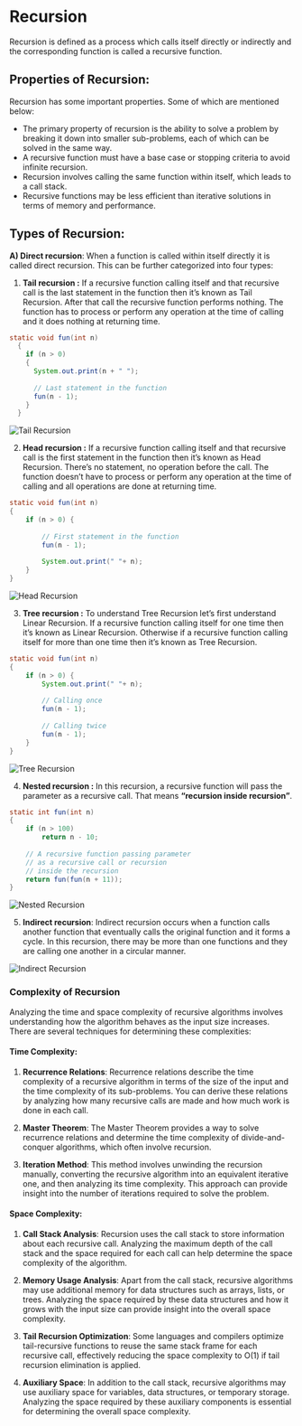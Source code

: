 # Recursion

Recursion is defined as a process which calls itself directly or indirectly and the corresponding function is called a recursive function.

## Properties of Recursion:

Recursion has some important properties. Some of which are mentioned below:

- The primary property of recursion is the ability to solve a problem by breaking it down into smaller sub-problems, each of which can be solved in the same way.
- A recursive function must have a base case or stopping criteria to avoid infinite recursion.
- Recursion involves calling the same function within itself, which leads to a call stack.
- Recursive functions may be less efficient than iterative solutions in terms of memory and performance.

## Types of Recursion:

**A) Direct recursion**: When a function is called within itself directly it is called direct recursion. This can be further categorized into four types:
  
1. **Tail recursion :** If a recursive function calling itself and that recursive call is the last statement in the function then it’s known as Tail Recursion. After that call the recursive function performs nothing. The function has to process or perform any operation at the time of calling and it does nothing at returning time.

```java
static void fun(int n) 
  { 
    if (n > 0)  
    { 
      System.out.print(n + " "); 
  
      // Last statement in the function 
      fun(n - 1); 
    } 
  } 
```
![Tail Recursion](https://media.geeksforgeeks.org/wp-content/uploads/20190621015455/tail1.jpg)

2. **Head recursion :** If a recursive function calling itself and that recursive call is the first statement in the function then it’s known as Head Recursion. There’s no statement, no operation before the call. The function doesn’t have to process or perform any operation at the time of calling and all operations are done at returning time.

```java
static void fun(int n) 
{ 
    if (n > 0) { 
  
        // First statement in the function 
        fun(n - 1); 
  
        System.out.print(" "+ n); 
    } 
} 
```

![Head Recursion](https://media.geeksforgeeks.org/wp-content/uploads/20190621015721/head3.jpg)

3. **Tree recursion :**  To understand Tree Recursion let’s first understand Linear Recursion. If a recursive function calling itself for one time then it’s known as Linear Recursion. Otherwise if a recursive function calling itself for more than one time then it’s known as Tree Recursion.

```java
static void fun(int n) 
{ 
    if (n > 0) { 
        System.out.print(" "+ n); 
  
        // Calling once 
        fun(n - 1); 
  
        // Calling twice 
        fun(n - 1); 
    } 
} 
```

![Tree Recursion](https://media.geeksforgeeks.org/wp-content/uploads/20190621015814/tree4.jpg)

4. **Nested recursion :** In this recursion, a recursive function will pass the parameter as a recursive call. That means **“recursion inside recursion”**. 

```java
static int fun(int n) 
{ 
    if (n > 100) 
        return n - 10; 
  
    // A recursive function passing parameter 
    // as a recursive call or recursion 
    // inside the recursion 
    return fun(fun(n + 11)); 
} 
```

![Nested Recursion](https://media.geeksforgeeks.org/wp-content/uploads/20190621015942/nested2.jpg)

5. **Indirect recursion**: Indirect recursion occurs when a function calls another function that eventually calls the original function and it forms a cycle. In this recursion, there may be more than one functions and they are calling one another in a circular manner.

![Indirect Recursion](https://media.geeksforgeeks.org/wp-content/uploads/20190608232223/Capture34.jpg)


### Complexity of Recursion

Analyzing the time and space complexity of recursive algorithms involves understanding how the algorithm behaves as the input size increases. There are several techniques for determining these complexities:

#### Time Complexity:

1. **Recurrence Relations**: Recurrence relations describe the time complexity of a recursive algorithm in terms of the size of the input and the time complexity of its sub-problems. You can derive these relations by analyzing how many recursive calls are made and how much work is done in each call.

2. **Master Theorem**: The Master Theorem provides a way to solve recurrence relations and determine the time complexity of divide-and-conquer algorithms, which often involve recursion.

3. **Iteration Method**: This method involves unwinding the recursion manually, converting the recursive algorithm into an equivalent iterative one, and then analyzing its time complexity. This approach can provide insight into the number of iterations required to solve the problem.

#### Space Complexity:

1. **Call Stack Analysis**: Recursion uses the call stack to store information about each recursive call. Analyzing the maximum depth of the call stack and the space required for each call can help determine the space complexity of the algorithm.

2. **Memory Usage Analysis**: Apart from the call stack, recursive algorithms may use additional memory for data structures such as arrays, lists, or trees. Analyzing the space required by these data structures and how it grows with the input size can provide insight into the overall space complexity.

3. **Tail Recursion Optimization**: Some languages and compilers optimize tail-recursive functions to reuse the same stack frame for each recursive call, effectively reducing the space complexity to O(1) if tail recursion elimination is applied.

4. **Auxiliary Space**: In addition to the call stack, recursive algorithms may use auxiliary space for variables, data structures, or temporary storage. Analyzing the space required by these auxiliary components is essential for determining the overall space complexity.
